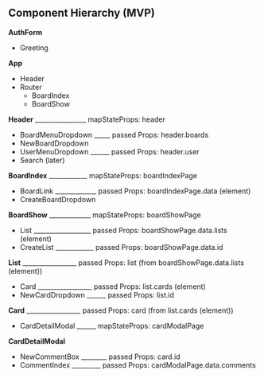 ## Component Hierarchy (MVP)

**AuthForm**
  - Greeting

**App**
  - Header
  - Router
    - BoardIndex
    - BoardShow

**Header** ________________ mapStateProps: header
  - BoardMenuDropdown _____ passed Props: header.boards
  - NewBoardDropdown
  - UserMenuDropdown ______ passed Props: header.user
  - Search (later)

**BoardIndex** ____________ mapStateProps: boardIndexPage
  - BoardLink _____________ passed Props: boardIndexPage.data (element)
  - CreateBoardDropdown

**BoardShow** _____________ mapStateProps: boardShowPage
  - List __________________ passed Props: boardShowPage.data.lists (element)
  - CreateList ____________ passed Props: boardShowPage.data.id

**List** _________________ passed Props: list (from boardShowPage.data.lists (element))
  - Card _________________ passed Props: list.cards (element)
  - NewCardDropdown ______ passed Props: list.id

**Card** _________________ passed Props: card (from list.cards (element))
  - CardDetailModal ______ mapStateProps: cardModalPage

**CardDetailModal**
  - NewCommentBox ________ passed Props: card.id
  - CommentIndex _________ passed Props: cardModalPage.data.comments
